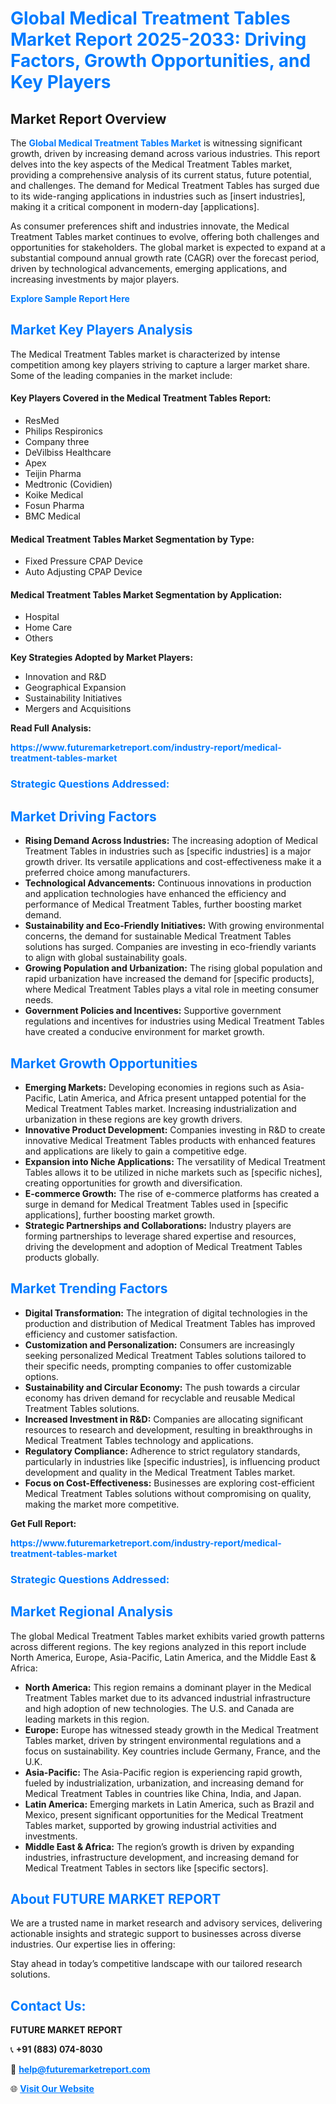 <h1 style="color: #007BFF;">Global Medical Treatment Tables Market Report 2025-2033: Driving Factors, Growth Opportunities, and Key Players</h1>

<section id="overview">
<h2>Market Report Overview</h2>
<p>The <a href="https://www.futuremarketreport.com/industry-report/medical-treatment-tables-market" style="color: #007BFF; text-decoration: none;"><strong>Global Medical Treatment Tables Market</strong></a> is witnessing significant growth, driven by increasing demand across various industries. This report delves into the key aspects of the Medical Treatment Tables market, providing a comprehensive analysis of its current status, future potential, and challenges. The demand for Medical Treatment Tables has surged due to its wide-ranging applications in industries such as [insert industries], making it a critical component in modern-day [applications].</p>
<p>As consumer preferences shift and industries innovate, the Medical Treatment Tables market continues to evolve, offering both challenges and opportunities for stakeholders. The global market is expected to expand at a substantial compound annual growth rate (CAGR) over the forecast period, driven by technological advancements, emerging applications, and increasing investments by major players.</p>
</section>

<section id="overview">
<p><a href="https://www.futuremarketreport.com/request-sample/reportId=33961" style="color: #007BFF; text-decoration: none;"><strong>Explore Sample Report Here</strong></a></p>
</section>

<section id="key-players">
<h2 style="color: #007BFF;">Market Key Players Analysis</h2>
<p>The Medical Treatment Tables market is characterized by intense competition among key players striving to capture a larger market share. Some of the leading companies in the market include:</p>
<h4>Key Players Covered in the Medical Treatment Tables Report:</h4>
<ul><li>ResMed</li><li>Philips Respironics</li><li>Company three</li><li>DeVilbiss Healthcare</li><li>Apex</li><li>Teijin Pharma</li><li>Medtronic (Covidien)</li><li>Koike Medical</li><li>Fosun Pharma</li><li>BMC Medical</li></ul>
<h4>Medical Treatment Tables Market Segmentation by Type:</h4>
<ul><li>Fixed Pressure CPAP Device</li><li>Auto Adjusting CPAP Device</li></ul>

<h4>Medical Treatment Tables Market Segmentation by Application:</h4>
<ul><li>Hospital</li><li>Home Care</li><li>Others</li></ul>
<p><strong>Key Strategies Adopted by Market Players:</strong></p>
<ul>
<li>Innovation and R&D</li>
<li>Geographical Expansion</li>
<li>Sustainability Initiatives</li>
<li>Mergers and Acquisitions</li>
</ul>
</section>

<section>
<p><strong>Read Full Analysis: </strong></p><a href="https://www.futuremarketreport.com/industry-report/medical-treatment-tables-market" style="color: #007BFF; text-decoration: none;"><strong>https://www.futuremarketreport.com/industry-report/medical-treatment-tables-market</strong></a>
<h3 style="color: #007BFF;">Strategic Questions Addressed:</h3>
</section>

<section id="driving-factors">
<h2 style="color: #007BFF;">Market Driving Factors</h2>
<ul>
<li><strong>Rising Demand Across Industries:</strong> The increasing adoption of Medical Treatment Tables in industries such as [specific industries] is a major growth driver. Its versatile applications and cost-effectiveness make it a preferred choice among manufacturers.</li>
<li><strong>Technological Advancements:</strong> Continuous innovations in production and application technologies have enhanced the efficiency and performance of Medical Treatment Tables, further boosting market demand.</li>
<li><strong>Sustainability and Eco-Friendly Initiatives:</strong> With growing environmental concerns, the demand for sustainable Medical Treatment Tables solutions has surged. Companies are investing in eco-friendly variants to align with global sustainability goals.</li>
<li><strong>Growing Population and Urbanization:</strong> The rising global population and rapid urbanization have increased the demand for [specific products], where Medical Treatment Tables plays a vital role in meeting consumer needs.</li>
<li><strong>Government Policies and Incentives:</strong> Supportive government regulations and incentives for industries using Medical Treatment Tables have created a conducive environment for market growth.</li>
</ul>
</section>

<section id="growth-opportunities">
<h2 style="color: #007BFF;">Market Growth Opportunities</h2>
<ul>
<li><strong>Emerging Markets:</strong> Developing economies in regions such as Asia-Pacific, Latin America, and Africa present untapped potential for the Medical Treatment Tables market. Increasing industrialization and urbanization in these regions are key growth drivers.</li>
<li><strong>Innovative Product Development:</strong> Companies investing in R&D to create innovative Medical Treatment Tables products with enhanced features and applications are likely to gain a competitive edge.</li>
<li><strong>Expansion into Niche Applications:</strong> The versatility of Medical Treatment Tables allows it to be utilized in niche markets such as [specific niches], creating opportunities for growth and diversification.</li>
<li><strong>E-commerce Growth:</strong> The rise of e-commerce platforms has created a surge in demand for Medical Treatment Tables used in [specific applications], further boosting market growth.</li>
<li><strong>Strategic Partnerships and Collaborations:</strong> Industry players are forming partnerships to leverage shared expertise and resources, driving the development and adoption of Medical Treatment Tables products globally.</li>
</ul>
</section>

<section id="trending-factors">
<h2 style="color: #007BFF;">Market Trending Factors</h2>
<ul>
<li><strong>Digital Transformation:</strong> The integration of digital technologies in the production and distribution of Medical Treatment Tables has improved efficiency and customer satisfaction.</li>
<li><strong>Customization and Personalization:</strong> Consumers are increasingly seeking personalized Medical Treatment Tables solutions tailored to their specific needs, prompting companies to offer customizable options.</li>
<li><strong>Sustainability and Circular Economy:</strong> The push towards a circular economy has driven demand for recyclable and reusable Medical Treatment Tables solutions.</li>
<li><strong>Increased Investment in R&D:</strong> Companies are allocating significant resources to research and development, resulting in breakthroughs in Medical Treatment Tables technology and applications.</li>
<li><strong>Regulatory Compliance:</strong> Adherence to strict regulatory standards, particularly in industries like [specific industries], is influencing product development and quality in the Medical Treatment Tables market.</li>
<li><strong>Focus on Cost-Effectiveness:</strong> Businesses are exploring cost-efficient Medical Treatment Tables solutions without compromising on quality, making the market more competitive.</li>
</ul>
</section>

<section>
<p><strong>Get Full Report: </strong></p><a href="https://www.futuremarketreport.com/industry-report/medical-treatment-tables-market" style="color: #007BFF; text-decoration: none;"><strong>https://www.futuremarketreport.com/industry-report/medical-treatment-tables-market</strong></a>
<h3 style="color: #007BFF;">Strategic Questions Addressed:</h3>
</section>


<section id="regional-analysis">
<h2 style="color: #007BFF;">Market Regional Analysis</h2>
<p>The global Medical Treatment Tables market exhibits varied growth patterns across different regions. The key regions analyzed in this report include North America, Europe, Asia-Pacific, Latin America, and the Middle East & Africa:</p>
<ul>
<li><strong>North America:</strong> This region remains a dominant player in the Medical Treatment Tables market due to its advanced industrial infrastructure and high adoption of new technologies. The U.S. and Canada are leading markets in this region.</li>
<li><strong>Europe:</strong> Europe has witnessed steady growth in the Medical Treatment Tables market, driven by stringent environmental regulations and a focus on sustainability. Key countries include Germany, France, and the U.K.</li>
<li><strong>Asia-Pacific:</strong> The Asia-Pacific region is experiencing rapid growth, fueled by industrialization, urbanization, and increasing demand for Medical Treatment Tables in countries like China, India, and Japan.</li>
<li><strong>Latin America:</strong> Emerging markets in Latin America, such as Brazil and Mexico, present significant opportunities for the Medical Treatment Tables market, supported by growing industrial activities and investments.</li>
<li><strong>Middle East & Africa:</strong> The region’s growth is driven by expanding industries, infrastructure development, and increasing demand for Medical Treatment Tables in sectors like [specific sectors].</li>
</ul>
</section>

<footer>
<h2 style="color: #007BFF;">About FUTURE MARKET REPORT</h2>
<p>We are a trusted name in market research and advisory services, delivering actionable insights and strategic support to businesses across diverse industries. Our expertise lies in offering:</p>

<p>Stay ahead in today’s competitive landscape with our tailored research solutions.</p>

<h2 style="color: #007BFF;">Contact Us:</h2>
<p><strong>FUTURE MARKET REPORT</strong></p>
<p>📞 <strong>+91 (883) 074-8030</strong></p>
<p>📧 <strong><a href="mailto:help@futuremarketreport.com" style="color: #007BFF;">help@futuremarketreport.com</a></strong></p>
<p>🌐 <strong><a href="https://www.futuremarketreport.com/" style="color: #007BFF;">Visit Our Website</a></strong></p>
</footer>